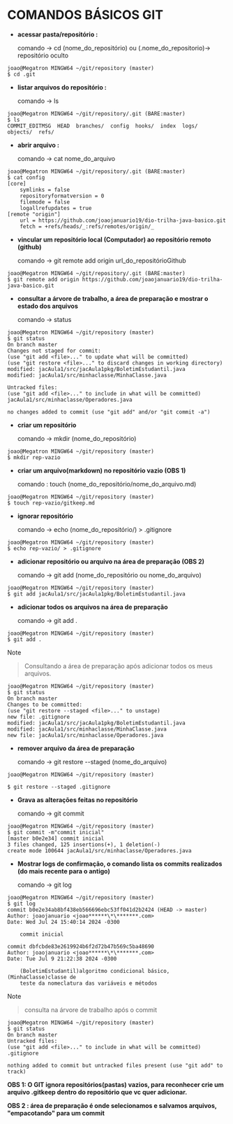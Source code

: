 # COMANDOS BÁSICOS GIT

- **acessar pasta/repositório :**

  comando -> cd (nome_do_repositório) ou (.nome_do_repositorio)-> repositório oculto

```
joao@Megatron MINGW64 ~/git/repository (master)
$ cd .git

```

- **listar arquivos do repositório :**

  comando -> ls

```
joao@Megatron MINGW64 ~/git/repository/.git (BARE:master)
$ ls
COMMIT_EDITMSG  HEAD  branches/  config  hooks/  index  logs/  objects/  refs/

```

- **abrir arquivo :**

  comando -> cat nome_do_arquivo

```
joao@Megatron MINGW64 ~/git/repository/.git (BARE:master)
$ cat config
[core]
    symlinks = false
    repositoryformatversion = 0
    filemode = false
    logallrefupdates = true
[remote "origin"]
    url = https://github.com/joaojanuario19/dio-trilha-java-basico.git
    fetch = +refs/heads/_:refs/remotes/origin/_

```

- **vincular um repositório local (Computador) ao repositório remoto (github)**

   comando -> git remote add origin url_do_repositórioGithub

```
joao@Megatron MINGW64 ~/git/repository/.git (BARE:master)
$ git remote add origin https://github.com/joaojanuario19/dio-trilha-java-basico.git

```

- **consultar a árvore de trabalho, a área de preparação e mostrar o estado dos arquivos**

  comando -> status

```
joao@Megatron MINGW64 ~/git/repository (master)
$ git status
On branch master
Changes not staged for commit:
(use "git add <file>..." to update what will be committed)
(use "git restore <file>..." to discard changes in working directory)
modified: jacAula1/src/jacAula1pkg/BoletimEstudantil.java
modified: jacAula1/src/minhaclasse/MinhaClasse.java

Untracked files:
(use "git add <file>..." to include in what will be committed)
jacAula1/src/minhaclasse/Operadores.java

no changes added to commit (use "git add" and/or "git commit -a")

```

- **criar um repositório**

  comando -> mkdir (nome_do_repositório)

```
joao@Megatron MINGW64 ~/git/repository (master)
$ mkdir rep-vazio

```

- **criar um arquivo(markdown) no repositório vazio (OBS 1)**

  comando : touch (nome_do_repositório/nome_do_arquivo.md)

```
joao@Megatron MINGW64 ~/git/repository (master)
$ touch rep-vazio/gitkeep.md

```

- **ignorar repositório**

  comando -> echo (nome_do_repositório/) > .gitignore

```
joao@Megatron MINGW64 ~/git/repository (master)
$ echo rep-vazio/ > .gitignore

```

- **adicionar repositório ou arquivo na área de preparação (OBS 2)**

  comando -> git add (nome_do_repositório ou nome_do_arquivo)

```
joao@Megatron MINGW64 ~/git/repository (master)
$ git add jacAula1/src/jacAula1pkg/BoletimEstudantil.java

```

- **adicionar todos os arquivos na área de preparação**

  comando -> git add .

```
joao@Megatron MINGW64 ~/git/repository (master)
$ git add .
```

> [!NOTE]

> Consultando a área de preparação após adicionar todos os meus arquivos.

```
joao@Megatron MINGW64 ~/git/repository (master)
$ git status
On branch master
Changes to be committed:
(use "git restore --staged <file>..." to unstage)
new file: .gitignore
modified: jacAula1/src/jacAula1pkg/BoletimEstudantil.java
modified: jacAula1/src/minhaclasse/MinhaClasse.java
new file: jacAula1/src/minhaclasse/Operadores.java

```

- **remover arquivo da área de preparação**

  comando -> git restore --staged (nome_do_arquivo)

```
joao@Megatron MINGW64 ~/git/repository (master)

$ git restore --staged .gitignore

```

- **Grava as alterações feitas no repositório**

  comando -> git commit

```
joao@Megatron MINGW64 ~/git/repository (master)
$ git commit -m"commit inicial"
[master b0e2e34] commit inicial
3 files changed, 125 insertions(+), 1 deletion(-)
create mode 100644 jacAula1/src/minhaclasse/Operadores.java

```

- **Mostrar logs de confirmação, o comando lista os commits realizados (do mais recente para o antigo)**

  comando -> git log

```
joao@Megatron MINGW64 ~/git/repository (master)
$ git log
commit b0e2e34ab8bf438eb566696ebc53ff041d2b2424 (HEAD -> master)
Author: joaojanuario <joao******\*\*******.com>
Date: Wed Jul 24 15:40:14 2024 -0300

    commit inicial

commit dbfcbde83e2619924b6f2d72b47b569c5ba48690
Author: joaojanuario <joao******\*\*******.com>
Date: Tue Jul 9 21:22:38 2024 -0300

    (BoletimEstudantil)algoritmo condicional básico, (MinhaClasse)classe de
    teste da nomeclatura das variáveis e métodos

```

> [!NOTE]

> consulta na árvore de trabalho após o commit

```
joao@Megatron MINGW64 ~/git/repository (master)
$ git status
On branch master
Untracked files:
(use "git add <file>..." to include in what will be committed)
.gitignore

nothing added to commit but untracked files present (use "git add" to track)

```

**OBS 1: O GIT ignora repositórios(pastas) vazios, para reconhecer crie um arquivo .gitkeep dentro do repositório que vc quer adicionar.**

**OBS 2 : área de preparação é onde selecionamos e salvamos arquivos, "empacotando" para um commit**
